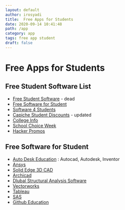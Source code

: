 ```yaml
---
layout: default
author: irosyadi
title:  Free Apps for Students
date: 2020-09-14 10:41:48
path: /app
category: app
tags: free app student
draft: false
---
```


# Free Apps for Students

## Free Student Software List
- [Free Student Software](https://freestudentsoftware.com/) - dead
- [Free Software for Student](https://onthehub.com/product-category/free-software/)
- [Software 4 Students](https://www.software4students.co.uk/)
- [Capiche Student Discounts](https://capiche.com/e/student-software-discounts) - updated
- [College Info](https://collegeinfogeek.com/student-discounts/)
- [School Choice Week](https://schoolchoiceweek.com/keep-learning/)
- [Hacker Promos](https://www.hackerpromos.com/)

## Free Software for Student
- [Auto Desk Education](https://www.autodesk.com/education/free-software/featured) : Autocad, Autodesk, Inventor
- [Ansys](https://www.ansys.com/academic)
- [Solid Edge 3D CAD](https://www.plm.automation.siemens.com/plmapp/education/solid-edge/en_us/free-software/student)
- [Archicad](https://myarchicad.com/)
- [Dlubal Structural Analysis Software](https://www.dlubal.com/en/education/students/free-structural-analysis-software-for-students)
- [Vectorworks](https://www.vectorworks.net/en-US/education)
- [Tableau](https://www.tableau.com/academic/teaching)
- [SAS](https://www.sas.com/en_us/learn/academic-programs/educators.html)
- [Github Education](https://education.github.com/pack)